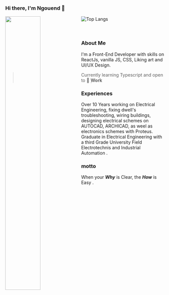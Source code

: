 ### Hi there, I'm Ngouend 👋

<img align="left" width="47%" src="https://github-readme-stats.vercel.app/api?username=BeinRain06&show_icons=true&theme=tokyonight&title_color=#eee&text_color=#005555"/>

![Top Langs](https://github-readme-stats.vercel.app/api/top-langs/?username=BeinRain06&layout=compact)
<br></br>
<br>
### **About Me**
I'm a Front-End Developer with skills on ReactJs, vanilla JS, CSS, Liking art and UI/UX Design.
>
>Currently learning Typescript and open to   🔭 ̣**Work**
### **Experiences**
Over 10 Years working on Electrical Engineering, fixing dwell's troubleshooting, wiring buildings, designing electrical schemes on AUTOCAD, ARCHICAD, as weel as electronics schemes with Proteus.
Graduate in Electrical Engineering with a third Grade University Field Electrotechnis and Industrial Automation .

### **motto**
When your ***Why*** is Clear, the ***How*** is Easy .

<!--
**BeinRain06/BeinRain06** is a ✨ _special_ ✨ repository because its `README.md` (this file) appears on your GitHub profile.

Here are some ideas to get you started:

- 🔭 I’m currently working on ...
- 🌱 I’m currently learning ...
- 👯 I’m looking to collaborate on ...
- 🤔 I’m looking for help with ...
- 💬 Ask me about ...
- 📫 How to reach me: ...
- 😄 Pronouns: ...
- ⚡ Fun fact: ...
-->
